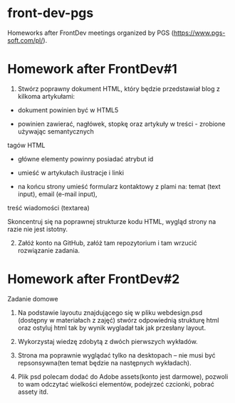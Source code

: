 # front-dev-pgs

Homeworks after FrontDev meetings organized by PGS (https://www.pgs-soft.com/pl/).

# Homework after FrontDev#1

1. Stwórz poprawny dokument HTML, który będzie przedstawiał blog z kilkoma artykułami:

- dokument powinien być w HTML5

- powinien zawierać, nagłówek, stopkę oraz artykuły w treści - zrobione używając semantycznych

tagów HTML

- główne elementy powinny posiadać atrybut id

- umieść w artykułach ilustracje i linki

- na końcu strony umieść formularz kontaktowy z plami na: temat (text input), email (e-mail input),

treść wiadomości (textarea)

Skoncentruj się na poprawnej strukturze kodu HTML, wygląd strony na razie nie jest istotny.

2. Załóż konto na GitHub, załóż tam repozytorium i tam wrzucić rozwiązanie zadania.

# Homework after FrontDev#2

Zadanie domowe​

1. Na podstawie layoutu znajdującego się w pliku webdesign.psd (dostępny w materiałach z zajęć) stwórz odpowiednią strukturę html oraz ostyluj html tak by wynik wygladał tak jak przesłany layout.

2. Wykorzystaj wiedzę zdobytą z dwóch pierwszych wykładów.

3. Strona ma poprawnie wyglądać tylko na desktopach – nie musi być repsonsywna(ten temat będzie na następnych wykładach).

4. Plik psd polecam dodać do Adobe assets(konto jest darmowe), pozwoli to wam odczytać wielkości elementów, podejrzeć czcionki, pobrać assety itd.
